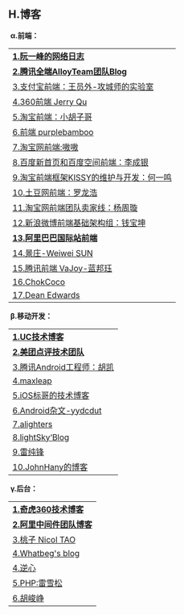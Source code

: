 <h2>H.博客</h2>
<p>&nbsp;<strong>&alpha;.前端：</strong></p>
<table>
  <tr>
    <td><a href="http://www.ruanyifeng.com/blog/" target="_blank"><strong>1.阮一峰的网络日志</strong></a></td>
  </tr>
  <tr>
    <td><a href="http://www.alloyteam.com/author/tat-sheran/" target="_blank"><strong>2.腾讯全端AlloyTeam团队Blog</strong></a></td>
  </tr>
  <tr>
    <td><a href="http://lab.yuanwai.wang/" target="_blank">3.支付宝前端：王员外-攻城师的实验室</a></td>
  </tr>
  <tr>
    <td><a href="https://imququ.com/" target="_blank">4.360前端 Jerry Qu</a></td>
  </tr>
  <tr>
    <td><a href="http://www.barretlee.com/entry/" target="_blank">5.淘宝前端：小胡子哥</a></td>
  </tr>
  <tr>
    <td><a href="http://purplebamboo.github.io/" target="_blank">6.前端 purplebamboo</a></td>
  </tr>
  <tr>
    <td><a href="http://www.aoao.org.cn/" target="_blank">7.淘宝网前端:嗷嗷</a></td>
  </tr>
  <tr>
    <td><a href="http://www.welefen.com/" target="_blank">8.百度新首页和百度空间前端：李成银</a></td>
  </tr>
  <tr>
    <td><a href="http://docs.kissyui.com/" target="_blank">9.淘宝前端框架KISSY的维护与开发：何一鸣</a></td>
  </tr>
  <tr>
    <td><a href="http://luolonghao.iteye.com/" target="_blank">10.土豆网前端：罗龙浩</a></td>
  </tr>
  <tr>
    <td><a href="https://github.com/fool2fish/blog/issues?q=is%3Aopen" target="_blank">11.淘宝网前端团队卖家线：杨周璇</a></td>
  </tr>
  <tr>
    <td><a href="http://w3help.org/zh-cn/kb/" target="_blank">12.新浪微博前端基础架构组：钱宝坤</a></td>
  </tr>
  <tr>
    <td><a href="http://www.cnblogs.com/dolphinX/" target="_blank"><strong>13.阿里巴巴国际站前端</strong></a></td>
  </tr>
  <tr>
    <td><a href="http://wwsun.github.io/" target="_blank">14.景庄-Weiwei SUN</a></td>
  </tr>
  <tr>
    <td><a href="http://www.cnblogs.com/vajoy/" target="_blank">15.腾讯前端 VaJoy-蓝邦珏</a></td>
  </tr>
  <tr>
    <td><a href="http://chokcoco.github.io/magicCss/html/index.html" target="_blank">16.ChokCoco</a></td>
  </tr>
  <tr>
    <td><a href="http://dean.edwards.name/weblog/2005/10/add-event/" target="_blank">17.Dean Edwards</a></td>
  </tr>
</table>

<p>&nbsp;<strong>&beta;.移动开发：</strong></p>
<table>
  <tr>
    <td><a href="http://tech.uc.cn/" target="_blank"><strong>1.UC技术博客</strong></a></td>
  </tr>
  <tr>
    <td><a href="http://tech.meituan.com/" target="_blank"><strong>2.美团点评技术团队</strong></a></td>
  </tr>
  <tr>
    <td><a href="http://hukai.me/" target="_blank">3.腾讯Android工程师：胡凯</a></td>
  </tr>
  <tr>
    <td><a href="https://blog.maxleap.cn/?lang=zh" target="_blank">4.maxleap</a></td>
  </tr>
  <tr>
    <td><a href="http://www.henishuo.com/" target="_blank">5.iOS标哥的技术博客</a></td>
  </tr>
  <tr>
    <td><a href="http://yydcdut.com/" target="_blank">6.Android杂文-yydcdut</a></td>
  </tr>
  <tr>
    <td><a href="http://alighters.com/" target="_blank">7.alighters</a></td>
  </tr>
  <tr>
    <td><a href="http://www.lightskystreet.com/" target="_blank">8.lightSky&lsquo;Blog</a></td>
  </tr>
  <tr>
    <td><a href="http://www.leichunfeng.com/" target="_blank">9.雷纯锋</a></td>
  </tr>
  <tr>
    <td><a href="http://johnhany.net/" target="_blank">10.JohnHany的博客</a></td>
  </tr>
</table>

<p>&nbsp;<strong>&gamma;.后台：</strong></p>
<table>
  <tr>
    <td><a href="http://blogs.360.cn/" target="_blank"><strong>1.奇虎360技术博客</strong></a></td>
  </tr>
  <tr>
    <td><a href="http://jm.taobao.org/" target="_blank"><strong>2.阿里中间件团队博客</strong></a></td>
  </tr>
  <tr>
    <td><a href="http://taozj.org/" target="_blank">3.桃子&nbsp;Nicol TAO</a></td>
  </tr>
  <tr>
    <td><a href="http://whatbeg.com/" target="_blank">4.Whatbeg's blog</a></td>
  </tr>
  <tr>
    <td><a href="http://www.cnblogs.com/kissdodog/" target="_blank">4.逆心</a></td>
  </tr>
  <tr>
    <td><a href="http://www.leixuesong.cn/" target="_blank">5.PHP:雷雪松</a></td>
  </tr>
  <tr>
    <td><a href="http://www.cnblogs.com/hujunzheng" target="_blank">6.胡峻峥</a></td>
  </tr>
</table>
